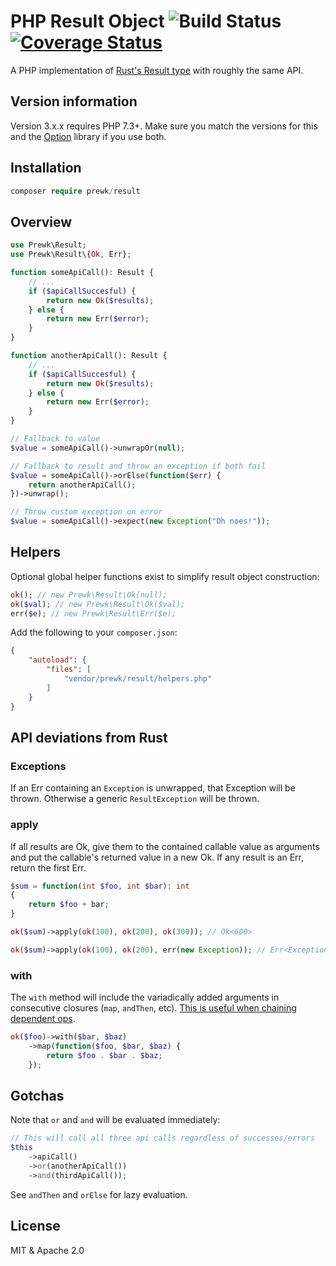 # PHP Result Object ![Build Status](https://github.com/prewk/result/actions/workflows/test.yml/badge.svg) [![Coverage Status](https://coveralls.io/repos/github/prewk/result/badge.svg?branch=master)](https://coveralls.io/github/prewk/result?branch=master)

A PHP implementation of [Rust's Result type](https://doc.rust-lang.org/std/result/enum.Result.html) with roughly the same API.

## Version information

Version 3.x.x requires PHP 7.3+. Make sure you match the versions for this and the [Option](https://github.com/prewk/option) library if you use both.

## Installation

```php
composer require prewk/result
```

## Overview

```php
use Prewk\Result;
use Prewk\Result\{Ok, Err};

function someApiCall(): Result {
    // ...
    if ($apiCallSuccesful) {
        return new Ok($results);
    } else {
        return new Err($error);
    }
}

function anotherApiCall(): Result {
    // ...
    if ($apiCallSuccesful) {
        return new Ok($results);
    } else {
        return new Err($error);
    }
}

// Fallback to value
$value = someApiCall()->unwrapOr(null);

// Fallback to result and throw an exception if both fail
$value = someApiCall()->orElse(function($err) {
	return anotherApiCall();
})->unwrap();

// Throw custom exception on error
$value = someApiCall()->expect(new Exception("Oh noes!"));
```

## Helpers

Optional global helper functions exist to simplify result object construction:

```php
ok(); // new Prewk\Result\Ok(null);
ok($val); // new Prewk\Result\Ok($val);
err($e); // new Prewk\Result\Err($e);

```

Add the following to your `composer.json`:

```json
{
    "autoload": {
        "files": [
            "vendor/prewk/result/helpers.php"
        ]
    }
}
```

## API deviations from Rust

### Exceptions

If an Err containing an `Exception` is unwrapped, that Exception will be thrown. Otherwise a generic `ResultException` will be thrown.

### apply

If all results are Ok, give them to the contained callable value as arguments and put the callable's returned value in a new Ok. If any result is an Err, return the first Err.

```php
$sum = function(int $foo, int $bar): int
{
	return $foo + bar;
}

ok($sum)->apply(ok(100), ok(200), ok(300)); // Ok<600>

ok($sum)->apply(ok(100), ok(200), err(new Exception)); // Err<Exception>
```

### with

The `with` method will include the variadically added arguments in consecutive closures (`map`, `andThen`, etc). [This is useful when chaining dependent ops](https://github.com/prewk/result/pull/3).

```php
ok($foo)->with($bar, $baz)
	->map(function($foo, $bar, $baz) {
		return $foo . $bar . $baz;
	});
```

## Gotchas

Note that `or` and `and` will be evaluated immediately:

```php
// This will call all three api calls regardless of successes/errors
$this
	->apiCall()
	->or(anotherApiCall())
	->and(thirdApiCall());
```

See `andThen` and `orElse` for lazy evaluation.

## License

MIT & Apache 2.0
